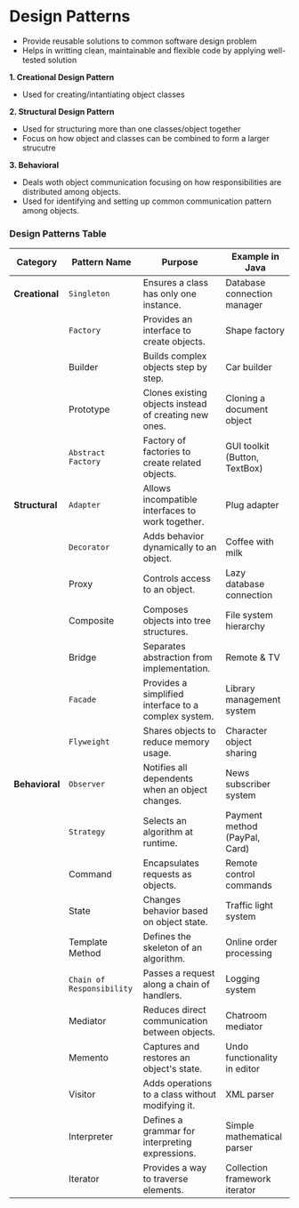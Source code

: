 # Design Patterns
- Provide reusable solutions to common software design problem
- Helps in writting clean, maintainable and flexible code by applying well-tested solution
  
**1. Creational Design Pattern** 
- Used for creating/intantiating object classes
  
**2. Structural Design Pattern**
- Used for structuring more than one classes/object together
- Focus on how object and classes can be combined to form a larger strucutre
  
**3. Behavioral**
- Deals woth object communication focusing on how responsibilities are distributed among objects.
- Used for identifying and setting up common communication pattern among objects.

### **Design Patterns Table**  

| **Category**        | **Pattern Name**     | **Purpose**                                         | **Example in Java**          |
|---------------------|---------------------|-----------------------------------------------------|------------------------------|
| **Creational**      | `Singleton`           | Ensures a class has only one instance.             | Database connection manager |
|                     | `Factory`             | Provides an interface to create objects.           | Shape factory               |
|                     | Builder             | Builds complex objects step by step.               | Car builder                 |
|                     | Prototype           | Clones existing objects instead of creating new ones. | Cloning a document object  |
|                     | `Abstract Factory`    | Factory of factories to create related objects.    | GUI toolkit (Button, TextBox) |
| **Structural**      | `Adapter`             | Allows incompatible interfaces to work together.   | Plug adapter                |
|                     | `Decorator`           | Adds behavior dynamically to an object.            | Coffee with milk            |
|                     | Proxy               | Controls access to an object.                      | Lazy database connection    |
|                     | Composite           | Composes objects into tree structures.             | File system hierarchy       |
|                     | Bridge              | Separates abstraction from implementation.         | Remote & TV                 |
|                     | `Facade`              | Provides a simplified interface to a complex system. | Library management system |
|                     | `Flyweight`           | Shares objects to reduce memory usage.             | Character object sharing    |
| **Behavioral**      | `Observer`            | Notifies all dependents when an object changes.    | News subscriber system      |
|                     | `Strategy`            | Selects an algorithm at runtime.                   | Payment method (PayPal, Card) |
|                     | Command             | Encapsulates requests as objects.                  | Remote control commands     |
|                     | State               | Changes behavior based on object state.            | Traffic light system        |
|                     | Template Method     | Defines the skeleton of an algorithm.              | Online order processing     |
|                     | `Chain of Responsibility` | Passes a request along a chain of handlers.   | Logging system              |
|                     | Mediator            | Reduces direct communication between objects.      | Chatroom mediator           |
|                     | Memento             | Captures and restores an object's state.          | Undo functionality in editor |
|                     | Visitor             | Adds operations to a class without modifying it.   | XML parser                  |
|                     | Interpreter         | Defines a grammar for interpreting expressions.    | Simple mathematical parser  |
|                     | Iterator            | Provides a way to traverse elements.              | Collection framework iterator |



